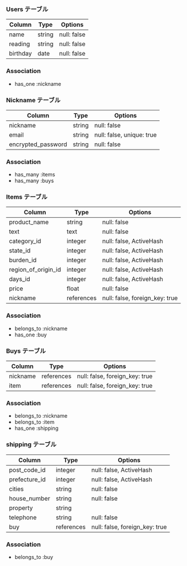 ### Users テーブル

| Column             | Type   | Options                   |
| ------------------ | ------ | ------------------------- |
| name               | string | null: false               |
| reading            | string | null: false               |
| birthday           | date   | null: false               |


### Association
- has_one :nickname



### Nickname テーブル

| Column             | Type   | Options                   |
| ------------------ | ------ | ------------------------- |
| nickname           | string | null: false               |
| email              | string | null: false, unique: true |
| encrypted_password | string | null: false               |


### Association
- has_many :items
- has_many :buys



### Items テーブル

| Column              | Type       | Options                        |
| ------------------- | ---------- | ------------------------------ |
| product_name        | string     | null: false                    |
| text                | text       | null: false                    |
| category_id         | integer    | null: false, ActiveHash        |
| state_id            | integer    | null: false, ActiveHash        |
| burden_id           | integer    | null: false, ActiveHash        |
| region_of_origin_id | integer    | null: false, ActiveHash        |
| days_id             | integer    | null: false, ActiveHash        |
| price               | float      | null: false                    |
| nickname            | references | null: false, foreign_key: true |


### Association
- belongs_to :nickname
- has_one :buy


### Buys テーブル

| Column   | Type       | Options                        |
| -------- | ---------- | ------------------------------ |
| nickname | references | null: false, foreign_key: true |
| item     | references | null: false, foreign_key: true |


### Association
- belongs_to :nickname
- belongs_to :item
- has_one :shipping


### shipping テーブル

| Column        | Type       | Options                        |
| ------------- | ---------- | ------------------------------ |
| post_code_id  | integer    | null: false, ActiveHash        |
| prefecture_id | integer    | null: false, ActiveHash        |
| cities        | string     | null: false                    |
| house_number  | string     | null: false                    |
| property      | string     |                                |
| telephone     | string     | null: false                    |
| buy           | references | null: false, foreign_key: true |


### Association
- belongs_to :buy
